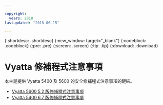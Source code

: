 ```yaml
---

copyright:
  years: 2018
lastupdated: "2018-06-15"

---
```


{:shortdesc: .shortdesc}
{:new_window: target="_blank"}
{:codeblock: .codeblock}
{:pre: .pre}
{:screen: .screen}
{:tip: .tip}
{:download: .download}

# Vyatta 修補程式注意事項

本主題提供 Vyatta 5400 及 5600 的安全修補程式注意事項的鏈結。

* [Vyatta 5600 5.2 版修補程式注意事項](https://public.dhe.ibm.com/cloud/bluemix/network/vra/att_vyatta_5600_vrouter_patches_6_11_18.pdf)
* [Vyatta 5400 6.7 版修補程式注意事項](https://public.dhe.ibm.com/cloud/bluemix/network/vra/att_vyatta_5400_vrouter_patches_2.pdf)
